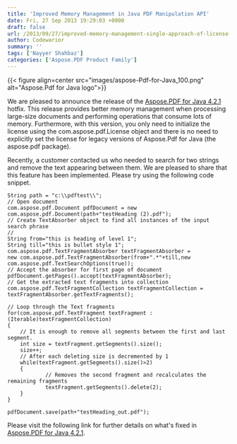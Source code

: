 ```yaml
---
title: 'Improved Memory Management in Java PDF Manipulation API'
date: Fri, 27 Sep 2013 19:29:03 +0000
draft: false
url: /2013/09/27/improved-memory-management-single-approach-of-license-initialization/
author: Codewarior
summary: ''
tags: ['Nayyer Shahbaz']
categories: ['Aspose.PDF Product Family']
---
```




{{< figure align=center src="images/aspose-Pdf-for-Java_100.png" alt="Aspose.Pdf for Java logo">}}


We are pleased to announce the release of the [Aspose.PDF for Java 4.2.1][1] hotfix. This release provides better memory management when processing large-size documents and performing operations that consume lots of memory. Furthermore, with this version, you only need to initialize the license using the com.aspose.pdf.License object and there is no need to explicitly set the license for legacy versions of Aspose.Pdf for Java (the aspose.pdf package).

Recently, a customer contacted us who needed to search for two strings and remove the text appearing between them. We are pleased to share that this feature has been implemented. Please try using the following code snippet.

```
String path = "c:\\pdftest\\";
// Open document
com.aspose.pdf.Document pdfDocument = new com.aspose.pdf.Document(path+"testHeading (2).pdf");
// Create TextAbsorber object to find all instances of the input search phrase
//
String from="this is heading of level 1";
String till="this is bullet style 1";
com.aspose.pdf.TextFragmentAbsorber textFragmentAbsorber = 
new com.aspose.pdf.TextFragmentAbsorber(from+".*"+till,new com.aspose.pdf.TextSearchOptions(true));
// Accept the absorber for first page of document
pdfDocument.getPages().accept(textFragmentAbsorber);
// Get the extracted text fragments into collection
com.aspose.pdf.TextFragmentCollection textFragmentCollection = 
textFragmentAbsorber.getTextFragments();

// Loop through the Text fragments
for(com.aspose.pdf.TextFragment textFragment : (Iterable)textFragmentCollection)
{
	// It is enough to remove all segments between the first and last segment.
	int size = textFragment.getSegments().size();
	size++;
	// After each deleting size is decremented by 1
	while(textFragment.getSegments().size()>2)
	{
            // Removes the second fragment and recalculates the remaining fragments		
            textFragment.getSegments().delete(2);
	}
}

pdfDocument.save(path+"testHeading_out.pdf");
```

Please visit the following link for further details on what's fixed in [Aspose.PDF for Java 4.2.1][2].




[1]: https://downloads.aspose.com/pdf/java
[2]: https://downloads.aspose.com/pdf/java




